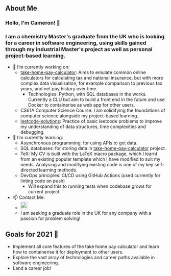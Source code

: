 ## About Me
### Hello, I'm Cameron! 👋
### I am a chemistry Master's graduate from the UK who is looking for a career in software engineering, using skills gained through my industrial Master's project as well as personal project-based learning.
- 🔭 I’m currently working on:
  - [take-home-pay-calculator](https://github.com/CameronMackenzie99/take-home-pay-calculator): Aims to emulate common online calculators for calculating tax and national insurance, but with more complex data visualisation, for example comparison to previous tax years, and net pay history over time.
  	 - Technologies: Python, with SQL databases in the works. Currently a CLU but aim to build a front end in the future and use Docker to containerise as web app for other users.
  - CS61A Computer Science Course: I am solidifying the foundations of computer science alongside my project-based learning.
  - [leetcode-solutions](https://github.com/CameronMackenzie99/leetcode-solutions/): Practice of basic leetcode problems to improve my understanding of data structures, time complexities and debugging.
- 🌱 I’m currently learning:
 	- Asynchronous programming: for using APIs to get data.
 	- SQL databases: for storing data in [take-home-pay-calculator](https://github.com/CameronMackenzie99/take-home-pay-calculator) project.
 	- TeX: My CV is built with the LaTeX macro package, which I learnt from an existing popular template which I have modified to suit my needs. Analysing and modifying existing code is one of my key self-directed learning methods.
 	- DevOps principles: CI/CD using GitHub Actions (used currently for linting code on push)
		- Will expand this to running tests when codebase grows for current project.
- 📫 Contact Me:
 	- <a href="https://www.linkedin.com/in/cameron-mackenzie1999/" target="_blank"><img alt="linkedin | LinkedIn" height="23px" src="https://img.shields.io/badge/LinkedIn-0077B5?style=for-the-badge&logo=linkedin&logoColor=white" /></a> 
	- I am seeking a graduate role in the UK for any company with a passion for problem solving!

## Goals for 2021 🥅
- Implement all core features of the take home pay calculator and learn how to containerise it for deployment to other users.
- Explore the vast array of technologies and career paths available in software engineering.
- Land a career job!
<!--
**CameronMackenzie99/CameronMackenzie99** is a ✨ _special_ ✨ repository because its `README.md` (this file) appears on your GitHub profile.

Here are some ideas to get you started:

- 🔭 I’m currently working on ...
- 🌱 I’m currently learning ...
- 👯 I’m looking to collaborate on ...
- 🤔 I’m looking for help with ...
- 💬 Ask me about ...
- 📫 How to reach me: ...
- 😄 Pronouns: ...
- ⚡ Fun fact: ...
-->
